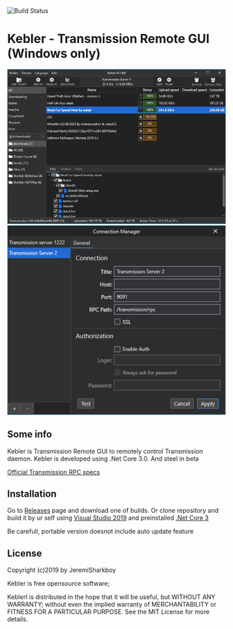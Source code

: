 ![Build Status](https://github.com/JeremiSharkboy/Kebler/workflows/Main/badge.svg?branch=master)
# Kebler - Transmission Remote GUI (Windows only)
![Kebler](https://github.com/JeremiSharkboy/Kebler/raw/master/Images/1.png)
![Kebler](https://github.com/JeremiSharkboy/Kebler/raw/master/Images/2.png)

## Some info

Kebler is Transmission  Remote GUI to remotely control Transmission daemon.
Kebler is developed using .Net Core 3.0. And steel in beta


[Official Transmission RPC specs](https://github.com/transmission/transmission/blob/master/extras/rpc-spec.txt)

## Installation

Go to [Releases](https://github.com/JeremiSharkboy/Kebler/releases/latest) page and download one of builds. Or clone repository and build it by ur self using [Visual Studio 2019](https://visualstudio.microsoft.com/) and preinstalled [.Net Core 3](https://dotnet.microsoft.com/download/dotnet-core/3.0)

Be carefull, portable version doesnot include auto update feature

## License

Copyright (c)2019 by JeremiSharkboy

Kebler is free opensource software;

KeblerI is distributed in the hope that it will be useful, but WITHOUT ANY WARRANTY; without even the implied warranty of MERCHANTABILITY or FITNESS FOR A PARTICULAR PURPOSE. See the MIT License for more details.
